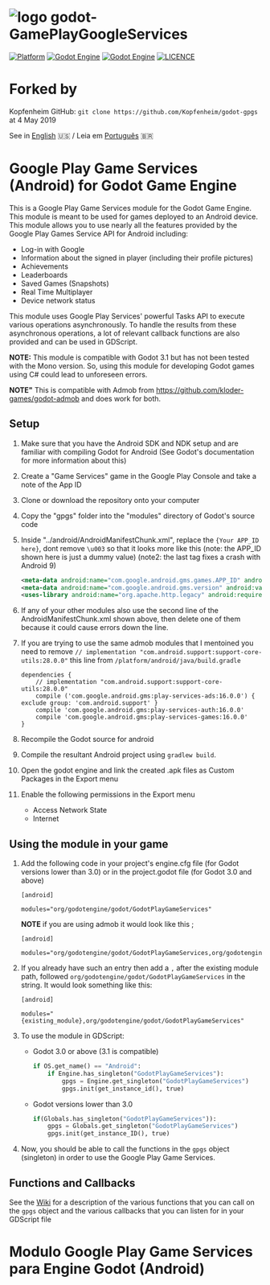 # ![logo](./logo.png) godot-GamePlayGoogleServices

[![Platform](https://img.shields.io/badge/Platform-Android-green.svg?longCache=true&style=flat-square)](https://github.com/xsellier/godotandroid)
[![Godot Engine](https://img.shields.io/badge/GodotEngine-2.1-orange.svg?longCache=true&style=flat-square)](https://github.com/godotengine/godot)
[![Godot Engine](https://img.shields.io/badge/GodotEngine-3.x-orange.svg?longCache=true&style=flat-square)](https://github.com/godotengine/godot)
[![LICENCE](https://img.shields.io/badge/License-MIT-green.svg?longCache=true&style=flat-square)](https://github.com/xsellier/godotandroid/blob/master/LICENSE)

# Forked by

Kopfenheim GitHub: `git clone https://github.com/Kopfenheim/godot-gpgs` at 4 May 2019

See in [English](https://github.com/ClaudioEden/godot-GamePlayGoogleServices#google-play-game-services-android-for-godot-game-engine) :us:   /   Leia em [Português](https://github.com/ClaudioEden/godot-GamePlayGoogleServices#modulo-google-play-game-services-para-engine-godot-android) <span>&#x1f1e7;&#x1f1f7;</span>


# Google Play Game Services (Android) for Godot Game Engine

This is a Google Play Game Services module for the Godot Game Engine. This module is meant to be used for games deployed to an Android device. This module allows you to use nearly all the features provided by the Google Play Games Service API for Android including:
- Log-in with Google
- Information about the signed in player (including their profile pictures)
- Achievements
- Leaderboards
- Saved Games (Snapshots)
- Real Time Multiplayer
- Device network status

This module uses Google Play Services' powerful Tasks API to execute various operations asynchronously. To handle the results from these asynchronous operations, a lot of relevant callback functions are also provided and can be used in GDScript.

**NOTE:** This module is compatible with Godot 3.1 but has not been tested with the Mono version. So, using this module for developing Godot games using C# could lead to unforeseen errors.

**NOTE"** This is compatible with Admob from https://github.com/kloder-games/godot-admob and does work for both.

## Setup
1. Make sure that you have the Android SDK and NDK setup and are familiar with compiling Godot for Android (See Godot's documentation for more information about this)
2. Create a "Game Services" game in the Google Play Console and take a note of the App ID
3. Clone or download the repository onto your computer
4. Copy the "gpgs" folder into the "modules" directory of Godot's source code
5. Inside "../android/AndroidManifestChunk.xml", replace the `{Your APP_ID here}`, dont remove `\u003` so that it looks more like this (note: the APP_ID shown here is just a dummy value) (note2: the last tag fixes a crash with Android 9)

	```xml
	<meta-data android:name="com.google.android.gms.games.APP_ID" android:value="\u0031234567890123" />
	<meta-data android:name="com.google.android.gms.version" android:value="@integer/google_play_services_version"/>
	<uses-library android:name="org.apache.http.legacy" android:required="false"/>
	```

6. If any of your other modules also use the second line of the AndroidManifestChunk.xml shown above, then delete one of them because it could cause errors down the line.
7. If you are trying to use the same admob modules that I mentoined you need to remove `// implementation "com.android.support:support-core-utils:28.0.0"` this line from `/platform/android/java/build.gradle`
	```
	dependencies {
		// implementation "com.android.support:support-core-utils:28.0.0"
		compile ('com.google.android.gms:play-services-ads:16.0.0') { exclude group: 'com.android.support' }
		compile 'com.google.android.gms:play-services-auth:16.0.0'
		compile 'com.google.android.gms:play-services-games:16.0.0'
	}
	```
8. Recompile the Godot source for android
9. Compile the resultant Android project using `gradlew build`.
10. Open the godot engine and link the created .apk files as Custom Packages in the Export menu
11. Enable the following permissions in the Export menu
	- Access Network State
	- Internet

## Using the module in your game
1. Add the following code in your project's engine.cfg file (for Godot versions lower than 3.0) or in the project.godot file (for Godot 3.0 and above)

	```
	[android]

	modules="org/godotengine/godot/GodotPlayGameServices"
	```
	**NOTE** if you are using admob it would look like this ;
	```
	[android]

	modules="org/godotengine/godot/GodotPlayGameServices,org/godotengine/godot/GodotAdMob"
	```
2. If you already have such an entry then add a `,` after the existing module path, followed `org/godotengine/godot/GodotPlayGameServices` in the string. It would look something like this:

	```
	[android]

	modules="{existing_module},org/godotengine/godot/GodotPlayGameServices"
	```
3. To use the module in GDScript:
	- Godot 3.0 or above (3.1 is compatible)
		```python
		if OS.get_name() == "Android":
			if Engine.has_singleton("GodotPlayGameServices"):
				gpgs = Engine.get_singleton("GodotPlayGameServices")
				gpgs.init(get_instance_id(), true)
		```
	- Godot versions lower than 3.0
		```python
		if(Globals.has_singleton("GodotPlayGameServices")):
			gpgs = Globals.get_singleton("GodotPlayGameServices")
			gpgs.init(get_instance_ID(), true)
		```
4. Now, you should be able to call the functions in the `gpgs` object (singleton) in order to use the Google Play Game Services.

## Functions and Callbacks
See the [Wiki](https://github.com/Kopfenheim/godot-gpgs/wiki) for a description of the various functions that you can call on the `gpgs` object and the various callbacks that you can listen for in your GDScript file


# Modulo Google Play Game Services para Engine Godot (Android)

